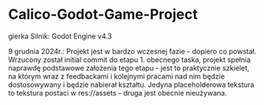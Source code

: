 # Calico-Godot-Game-Project
gierka
Silnik: Godot Engine v4.3

9 grudnia 2024r.:
Projekt jest w bardzo wczesnej fazie - dopiero co powstał. Wrzucony został initial commit do etapu 1. obecnego taska, projekt spełnia naprawdę podstawowe założenia tego etapu - jest to praktycznie szkielet, na którym wraz z feedbackami i kolejnymi pracami nad nim będzie dostosowywany i będzie nabierał kształtu.
Jedyna placeholderowa tekstura to tekstura postaci w res://assets - druga jest obecnie nieużywana.
